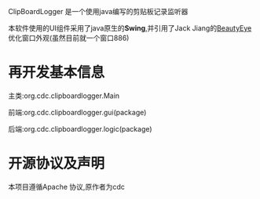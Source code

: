 ClipBoardLogger 是一个使用java编写的剪贴板记录监听器

本软件使用的UI组件采用了java原生的**Swing**,并引用了Jack Jiang的[BeautyEye](https://gitee.com/jackjiang/beautyeye)优化窗口外观(虽然目前就一个窗口886)

# 再开发基本信息

主类:org.cdc.clipboardlogger.Main

前端:org.cdc.clipboardlogger.gui(package)

后端:org.cdc.clipboardlogger.logic(package)

# 开源协议及声明

本项目遵循Apache 协议,原作者为cdc 

